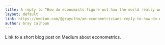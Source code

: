 ```yaml
---
title: A reply to “How do economists figure out how the world really works?”
layout: default
link: https://medium.com/@grayclhn/an-econometricians-reply-to-how-do-economists-figure-out-how-the-world-really-works-f9aa3a3f80aa
author: Gray Calhoun
---
```


Link to a short blog post on Medium about econometrics.